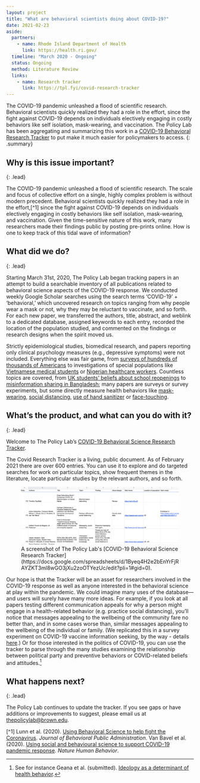 ```yaml
---
layout: project
title: "What are behavioral scientists doing about COVID-19?"
date: 2021-02-23
aside:
  partners:
    - name: Rhode Island Department of Health
      link: https://health.ri.gov/
  timeline: "March 2020 - Ongoing"
  status: Ongoing
  method: Literature Review
  links:
    - name: Research tracker
      link: https://tpl.fyi/covid-research-tracker
---
```


The COVID-19 pandemic unleashed a flood of scientific research. Behavioral scientists quickly realized they had a role in the effort, since the fight against COVID-19 depends on individuals electively engaging in costly behaviors like self isolation, mask-wearing, and vaccination. The Policy Lab has been aggregating and summarizing this work in a [COVID-19 Behavioral Research Tracker](https://tpl.fyi/covid-research-tracker) to put make it much easier for policymakers to access.
{: .summary}

## Why is this issue important?
{: .lead}

The COVID-19 pandemic unleashed a flood of scientific research. The scale and focus of collective effort on a single, highly complex problem is without modern precedent. Behavioral scientists quickly realized they had a role in the effort,[^1] since the fight against COVID-19 depends on individuals electively engaging in costly behaviors like self isolation, mask-wearing, and vaccination. Given the time-sensitive nature of this work, many researchers made their findings public by posting pre-prints online. How is one to keep track of this tidal wave of information?

## What did we do?
{: .lead}

Starting March 31st, 2020, The Policy Lab began tracking papers in an attempt to build a searchable inventory of all publications related to behavioral science aspects of the COVID-19 response. We  conducted weekly Google Scholar searches using the search terms ‘COVID-19’ + ‘behavioral,’ which uncovered research on topics ranging from why people wear a mask or not, why they may be reluctant to vaccinate, and so forth. For each new paper, we transferred the authors, title, abstract, and weblink to a dedicated database, assigned keywords to each entry, recorded the location of the population studied, and commented on the findings or research designs when the spirit moved us.

Strictly epidemiological studies, biomedical research, and papers reporting only clinical psychology measures (e.g., depressive symptoms) were not included. Everything else was fair game, from [surveys of hundreds of thousands of Americans](https://advances.sciencemag.org/content/7/2/eabd7204) to investigations of special populations like [Vietnamese medical students](https://www.mdpi.com/1660-4601/17/11/4164) or [Nigerian healthcare workers](https://www.researchgate.net/profile/Ogolodom_Mp/publication/342452304_Knowledge_Attitudes_and_Fears_of_HealthCare_Workers_towards_the_Corona_Virus_Disease_COVID-19_Pandemic_in_South-South_Nigeria/links/5ef4f1804585155050726f5b/Knowledge-Attitudes-and-Fears-of-HealthCare-Workers-towards-the-Corona-Virus-Disease-COVID-19-Pandemic-in-South-South-Nigeria.pdf). Countless topics are covered, from [UK students’ beliefs about school reopenings](https://osf.io/preprints/socarxiv/mdjsn/) to [misinformation sharing in Bangladesh](https://arxiv.org/abs/2004.09600); many papers are surveys or survey experiments, but some directly measure health behaviors like [mask-wearing](https://www.medrxiv.org/content/10.1101/2020.07.13.20152736v3), [social distancing](https://osf.io/mjg2f), [use of hand sanitizer](https://www.researchgate.net/profile/Hilde_Mobekk/publication/345629030_BSP-Journal_Special-Online-Covid_Mobekk-Stokke/links/5fa95b6292851cc286a0847e/BSP-Journal-Special-Online-Covid-Mobekk-Stokke.pdf) or [face-touching](https://www.sciencedirect.com/science/article/pii/S0196655320307744?casa_token=2yGKP56eGrMAAAAA:Bss6aUZPq0JrbRoLt42wS5WZneChNGr7aFzKZJkpED1ljRA66QnYj0PKy8szcW9mdsWf0RcLbQ).


## What’s the product, and what can you do with it?
{: .lead}

Welcome to The Policy Lab’s [COVID-19 Behavioral Science Research Tracker](http://tpl.fyi/covid-research-tracker).

The Covid Research Tracker is a living, public document. As of February 2021 there are over 600 entries. You can use it to explore and do targeted searches for work on particular topics, show frequent themes in the literature, locate particular studies by the relevant authors, and so forth.

<figure>
  <img class="img--rwd" src="/assets/img/projects/2021-02-23-covid-heavioral-tracker.png" alt="Screenshot of the COVID-19 Behavioral Science Research Tracker">
  <figcaption>A screenshot of The Policy Lab's [COVID-19 Behavioral Science Research Tracker](https://docs.google.com/spreadsheets/d/1Byeq4H2e2bEnYrFjRAYZKT3ml8wGO3jXu2zoOTYezUc/edit?pli=1#gid=0).</figcaption>
</figure>

Our hope is that the Tracker will be an asset for researchers involved in the COVID-19 response as well as anyone interested in the behavioral science at play within the pandemic. We could imagine many uses of the database—and users will surely have many more ideas. For example, if you look at all papers testing different communication appeals for why a person might engage in a health-related behavior (e.g. practice social distancing), you’ll notice that messages appealing to the wellbeing of the community fare no better than, and in some cases worse than, similar messages appealing to the wellbeing of the individual or family. (We replicated this in a survey experiment on COVID-19 vaccine information seeking, by the way - details [here](https://osf.io/ydpnu/).) Or for those interested in the politics of COVID-19, you can use the tracker to parse through the many studies examining the relationship between political party and preventive behaviors or COVID-related beliefs and attitudes.[^2]

## What happens next?
{: .lead}

The Policy Lab continues to update the tracker. If you see gaps or have additions or improvements to suggest, please email us at [thepolicylab@brown.edu](mailto:thepolicylab@brown.edu).

[^1] Lunn et al. (2020). [Using Behavioral Science to help fight the Coronavirus](http://www.journal-bpa.org/index.php/jbpa/article/view/147). _Journal of Behavioral Public Administration_. Van Bavel et al. (2020). [Using social and behavioural science to support COVID-19 pandemic response](https://www.nature.com/articles/s41562-020-0884-z.). _Nature Human Behavior_.

[^2]: See for instance Geana et al. (submitted). [Ideology as a determinant of health behavior](https://osf.io/87qcn).

